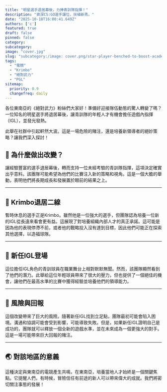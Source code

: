 ```yaml
---
title: "明星選手退居幕後，力捧青訓隊指揮！"
description: "資深CS:GO選手讓位，扶植新秀。"
date: "2025-10-18T16:00:41.649Z"
authors: ['c']
featured: true
draft: false
pinned: false
category:
subcategory:
image: "cover.jpg"
slug: "subcategory:/image: cover.png/star-player-benched-to-boost-academy-igl"
tags:
  - "電競"
  - "Krimbo"
  - "絕對武力"
  - "PGL"
sitemap:
  priority: 0.9
  changefreq: daily
---
```

各位東南亞的《絕對武力》粉絲們大家好！準備好迎接隊伍動態的驚人轉變了嗎？一位知名的明星選手將退居幕後，讓青訓隊的年輕人才有機會擔任遊戲內指揮（IGL），並發光發熱。

此舉在社群中引起軒然大波。這是一場危險的賭注，還是培養新領導者的絕妙策略？讓我們深入探討！

## 🤔 為什麼做出改變？

讓經驗豐富的選手退居幕後，轉而支持一位未經考驗的青訓隊指揮，這項決定確實出乎意料。該團隊可能希望為他們的比賽注入新的策略和視角。這是一個大膽的舉動，表明他們將長期成長和發展置於眼前的結果之上。

---

## 🌟 Krimbo退居二線

暫時休息的選手正是Krimbo。雖然他是一位強大的選手，但團隊認為培養一位新的IGL從長遠來看會更有益。這展現了對培養組織內部人才的真正承諾。這可能是因為他的表現停滯不前，或者他的戰略投入沒有達到目標，因此他們可能正在探索其他選擇，以造福球隊。

---

## 🚀 新任IGL登場

這位擔任IGL角色的青訓球員在職業舞台上相對默默無聞。然而，該團隊顯然看到了他們的潛力。此舉給這位年輕球員帶來了很大的壓力，但也提供了一個絕佳的機會，讓他們在最高水準的比賽中獲得經驗並培養他們的領導能力。

---

## 🎯 風險與回報

這個改變帶來了巨大的風險。隨著新任IGL找到立足點，團隊最初可能會陷入困境。溝通和協調可能會受到影響，可能導致失敗。但是，如果新任IGL證明自己是成功的，團隊就可以釋放一個全新的遊戲水準，並在未來成為一個更強大的對手。這是一場可能帶來巨大回報的賭注。

---

## 🌏 對該地區的意義

這種決定與東南亞的電競產生共鳴，在東南亞，培養當地人才始終是一個關鍵焦點。它提醒人們，有時候，冒險信任有前途的新人可以帶來偉大的成就。我們將密切關注事態的發展！